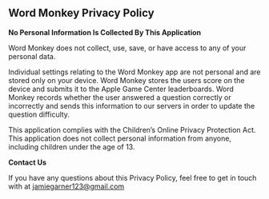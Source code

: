 ## Word Monkey Privacy Policy

**No Personal Information Is Collected By This Application**

Word Monkey does not collect, use, save, or have access to any of your personal data.

Individual settings relating to the Word Monkey app are not personal and are stored only on your device. Word Monkey stores the users score on the device and submits it to the Apple Game Center leaderboards. Word Monkey records whether the user answered a question correctly or incorrectly and sends this information to our servers in order to update the question difficulty.

This application complies with the Children’s Online Privacy Protection Act.
This application does not collect personal information from anyone, including children under the age of 13.

**Contact Us**

If you have any questions about this Privacy Policy, feel free to get in touch with at jamiegarner123@gmail.com
